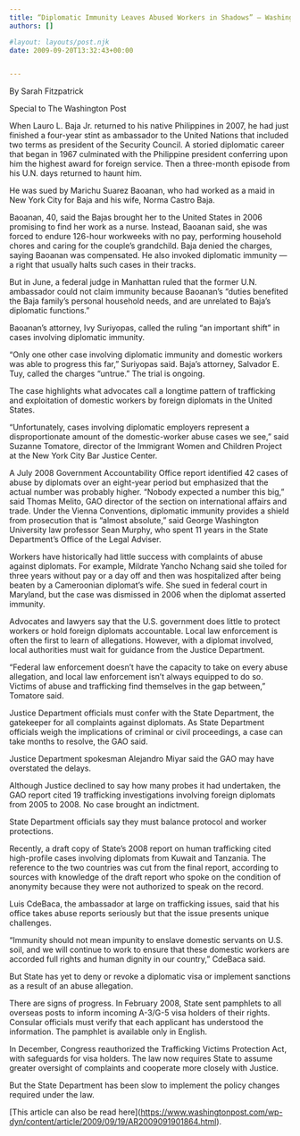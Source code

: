```yaml
---
title: “Diplomatic Immunity Leaves Abused Workers in Shadows” – Washington Post
authors: []

#layout: layouts/post.njk
date: 2009-09-20T13:32:43+00:00


---
```


By Sarah Fitzpatrick

Special to The Washington Post

When Lauro L. Baja Jr. returned to his native Philippines in 2007, he had just finished a four-year stint as ambassador to the United Nations that included two terms as president of the Security Council. A storied diplomatic career that began in 1967 culminated with the Philippine president conferring upon him the highest award for foreign service. Then a three-month episode from his U.N. days returned to haunt him.

He was sued by Marichu Suarez Baoanan, who had worked as a maid in New York City for Baja and his wife, Norma Castro Baja.

Baoanan, 40, said the Bajas brought her to the United States in 2006 promising to find her work as a nurse. Instead, Baoanan said, she was forced to endure 126-hour workweeks with no pay, performing household chores and caring for the couple’s grandchild. Baja denied the charges, saying Baoanan was compensated. He also invoked diplomatic immunity — a right that usually halts such cases in their tracks.

But in June, a federal judge in Manhattan ruled that the former U.N. ambassador could not claim immunity because Baoanan’s “duties benefited the Baja family’s personal household needs, and are unrelated to Baja’s diplomatic functions.”

Baoanan’s attorney, Ivy Suriyopas, called the ruling “an important shift” in cases involving diplomatic immunity.

“Only one other case involving diplomatic immunity and domestic workers was able to progress this far,” Suriyopas said. Baja’s attorney, Salvador E. Tuy, called the charges “untrue.” The trial is ongoing.

The case highlights what advocates call a longtime pattern of trafficking and exploitation of domestic workers by foreign diplomats in the United States.

“Unfortunately, cases involving diplomatic employers represent a disproportionate amount of the domestic-worker abuse cases we see,” said Suzanne Tomatore, director of the Immigrant Women and Children Project at the New York City Bar Justice Center.

A July 2008 Government Accountability Office report identified 42 cases of abuse by diplomats over an eight-year period but emphasized that the actual number was probably higher. “Nobody expected a number this big,” said Thomas Melito, GAO director of the section on international affairs and trade. Under the Vienna Conventions, diplomatic immunity provides a shield from prosecution that is “almost absolute,” said George Washington University law professor Sean Murphy, who spent 11 years in the State Department’s Office of the Legal Adviser.

Workers have historically had little success with complaints of abuse against diplomats. For example, Mildrate Yancho Nchang said she toiled for three years without pay or a day off and then was hospitalized after being beaten by a Cameroonian diplomat’s wife. She sued in federal court in Maryland, but the case was dismissed in 2006 when the diplomat asserted immunity.

Advocates and lawyers say that the U.S. government does little to protect workers or hold foreign diplomats accountable. Local law enforcement is often the first to learn of allegations. However, with a diplomat involved, local authorities must wait for guidance from the Justice Department.

“Federal law enforcement doesn’t have the capacity to take on every abuse allegation, and local law enforcement isn’t always equipped to do so. Victims of abuse and trafficking find themselves in the gap between,” Tomatore said.

Justice Department officials must confer with the State Department, the gatekeeper for all complaints against diplomats. As State Department officials weigh the implications of criminal or civil proceedings, a case can take months to resolve, the GAO said.

Justice Department spokesman Alejandro Miyar said the GAO may have overstated the delays.

Although Justice declined to say how many probes it had undertaken, the GAO report cited 19 trafficking investigations involving foreign diplomats from 2005 to 2008. No case brought an indictment.

State Department officials say they must balance protocol and worker protections.

Recently, a draft copy of State’s 2008 report on human trafficking cited high-profile cases involving diplomats from Kuwait and Tanzania. The reference to the two countries was cut from the final report, according to sources with knowledge of the draft report who spoke on the condition of anonymity because they were not authorized to speak on the record.

Luis CdeBaca, the ambassador at large on trafficking issues, said that his office takes abuse reports seriously but that the issue presents unique challenges.

“Immunity should not mean impunity to enslave domestic servants on U.S. soil, and we will continue to work to ensure that these domestic workers are accorded full rights and human dignity in our country,” CdeBaca said.

But State has yet to deny or revoke a diplomatic visa or implement sanctions as a result of an abuse allegation.

There are signs of progress. In February 2008, State sent pamphlets to all overseas posts to inform incoming A-3/G-5 visa holders of their rights. Consular officials must verify that each applicant has understood the information. The pamphlet is available only in English.

In December, Congress reauthorized the Trafficking Victims Protection Act, with safeguards for visa holders. The law now requires State to assume greater oversight of complaints and cooperate more closely with Justice.

But the State Department has been slow to implement the policy changes required under the law.

\[This article can also be read here](<https://www.washingtonpost.com/wp-dyn/content/article/2009/09/19/AR2009091901864.html>).
